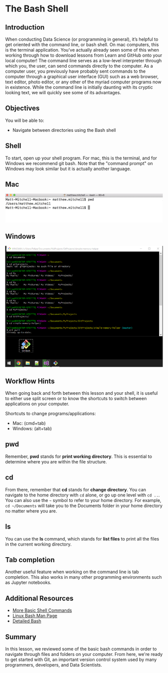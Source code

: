 
# The Bash Shell

## Introduction 
When conducting Data Science (or programming in general), it’s helpful to get oriented with the command line, or bash shell. On mac computers, this is the terminal application. You've actually already seen some of this when working through how to download lessons from Learn and GitHub onto your local computer! The command line serves as a low-level interpreter through which you, the user, can send commands directly to the computer. As a computer user, you previously have probably sent commands to the computer through a graphical user interface (GUI) such as a web browser, text editor, photo editor, or any other of the myriad computer programs now in existence. While the command line is initially daunting with its cryptic looking text, we will quickly see some of its advantages.

## Objectives
You will be able to:

- Navigate between directories using the Bash shell

## Shell
To start, open up your shell program. For mac, this is the terminal, and for Windows we recommend git bash. Note that the "command prompt" on Windows may look similar but it is actually another language.

## Mac
<img src="images/mac_terminal.png" width=600>

## Windows
<img src="images/git_bash.png" width=600>

## Workflow Hints

When going back and forth between this lesson and your shell, it is useful to either use split screen or to know the shortcuts to switch between applications on your computer. 

Shortcuts to change programs/applications:  

* Mac: (cmd+tab)  
* Windows: (alt+tab)

## pwd
Remember, **pwd** stands for **print working directory**. This is essential to determine where you are within the file structure.  

## cd

From there, remember that **cd** stands for **change directory**. You can navigate to the home directory with `cd` alone, or go up one level with `cd ..`. You can also use the `~` symbol to refer to your home directory. For example, `cd ~/Documents` will take you to the Documents folder in your home directory no matter where you are. 

## ls

You can use the **ls** command, which stands for **list files** to print all the files in the current working directory. 

## Tab completion
Another useful feature when working on the command line is tab completion. This also works in many other programming environments such as Jupyter notebooks.


## Additional Resources

* [More Basic Shell Commands](http://www.ks.uiuc.edu/Training/Tutorials/Reference/unixprimer.html)
* [Linux Bash Man Page](https://linux.die.net/man/1/bash)
* [Detailed Bash](https://tiswww.case.edu/php/chet/bash/bashref.html)

## Summary

In this lesson, we reviewed some of the basic bash commands in order to navigate through files and folders on your computer. From here, we're ready to get started with Git, an important version control system used by many programmers, developers, and Data Scientists.

